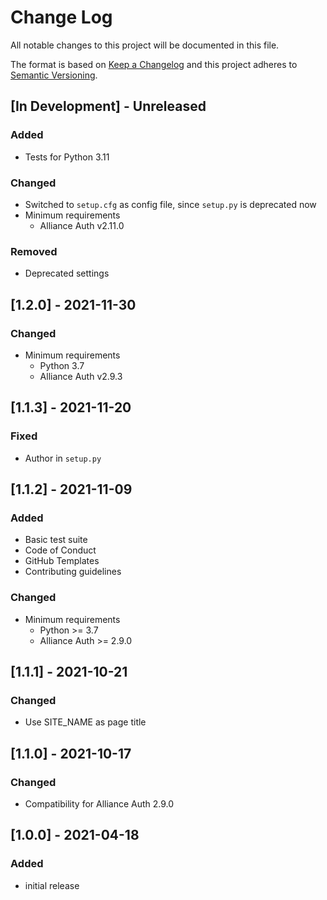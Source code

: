 # Change Log

All notable changes to this project will be documented in this file.

The format is based on [Keep a Changelog](http://keepachangelog.com/)
and this project adheres to [Semantic Versioning](http://semver.org/).


## [In Development] - Unreleased

### Added

- Tests for Python 3.11

### Changed

- Switched to `setup.cfg` as config file, since `setup.py` is deprecated now
- Minimum requirements
  - Alliance Auth v2.11.0

### Removed

- Deprecated settings


## [1.2.0] - 2021-11-30

### Changed

- Minimum requirements
  - Python 3.7
  - Alliance Auth v2.9.3


## [1.1.3] - 2021-11-20

### Fixed

- Author in `setup.py`


## [1.1.2] - 2021-11-09

### Added

- Basic test suite
- Code of Conduct
- GitHub Templates
- Contributing guidelines

### Changed

- Minimum requirements
  - Python >= 3.7
  - Alliance Auth >= 2.9.0


## [1.1.1] - 2021-10-21

### Changed

- Use SITE_NAME as page title


## [1.1.0] - 2021-10-17

### Changed

- Compatibility for Alliance Auth 2.9.0


## [1.0.0] - 2021-04-18

### Added

- initial release
